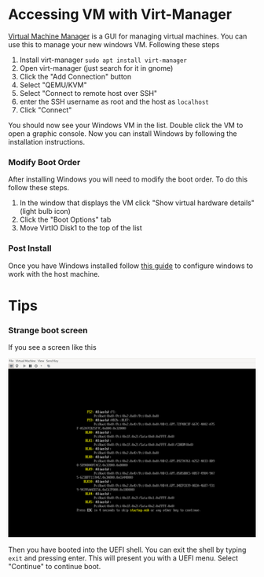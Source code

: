 # Accessing VM with Virt-Manager

[Virtual Machine Manager](https://virt-manager.org/) is a GUI for managing virtual machines. You can use this to manage your new windows VM.
Following these steps 

1. Install virt-manager `sudo apt install virt-manager`
2. Open virt-manager (just search for it in gnome)
3. Click the "Add Connection" button
4. Select "QEMU/KVM"
5. Select "Connect to remote host over SSH"
6. enter the SSH username as root and the host as `localhost`
7. Click "Connect"

You should now see your Windows VM in the list. Double click the VM to open a graphic console. 
Now you can install Windows by following the installation instructions. 

### Modify Boot Order 
After installing Windows you will need to modify the boot order. To do this follow these steps.

1. In the window that displays the VM click "Show virtual hardware details" (light bulb icon)
2. Click the "Boot Options" tab
3. Move VirtIO Disk1 to the top of the list

### Post Install
Once you have Windows installed follow [this guide](./windows-postinstall-setup.md) to configure windows to work with the host machine.

# Tips 

### Strange boot screen
If you see a screen like this

![UEFI cli](uefi-cli.png)

Then you have booted into the UEFI shell. You can exit the shell by typing `exit` and pressing enter.
This will present you with a UEFI menu. Select "Continue" to continue boot.
